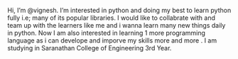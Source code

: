 Hi, I’m @vignesh.
I’m interested in python and doing my best to learn python fully i.e; many of its popular libraries.
I would like to collabrate with and team up with the learners like me and i wanna learn many new things daily in python.
Now I am also interested in learning 1 more programming language as i can develope and imporve my skills more and more .
I am studying in Saranathan College of Engineering 3rd Year.


<!---
vignesh19032005/vignesh19032005 is a ✨ special ✨ repository because its `README.md` (this file) appears on your GitHub profile.
You can click the Preview link to take a look at your changes.
--->
